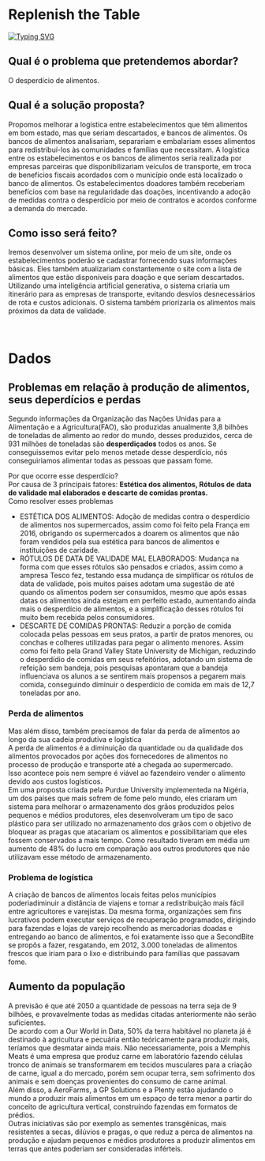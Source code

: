 # Replenish the Table

[![Typing SVG](https://readme-typing-svg.demolab.com?font=Fira+Code&weight=200&pause=1000&color=F7F7F7&width=475&lines=A+world+without+hunger%2C+one+table+at+a+time)](https://git.io/typing-svg)

## Qual é o problema que pretendemos abordar?
<p>
    O desperdício de alimentos.
</p>

## Qual é a solução proposta?
<p>
    Propomos melhorar a logística entre estabelecimentos que têm alimentos em bom estado, mas que seriam descartados, e bancos de alimentos. Os bancos de alimentos analisariam, separariam e embalariam esses alimentos para redistribuí-los às comunidades e famílias que necessitam. A logística entre os estabelecimentos e os bancos de alimentos seria realizada por empresas parceiras que disponibilizariam veículos de transporte, em troca de benefícios fiscais acordados com o município onde está localizado o banco de alimentos. Os estabelecimentos doadores também receberiam benefícios com base na regularidade das doações, incentivando a adoção de medidas contra o desperdício por meio de contratos e acordos conforme a demanda do mercado.
</p>

## Como isso será feito?
<p>
    Iremos desenvolver um sistema online, por meio de um site, onde os estabelecimentos poderão se cadastrar fornecendo suas informações básicas. Eles também atualizariam constantemente o site com a lista de alimentos que estão disponíveis para doação e que seriam descartados. Utilizando uma inteligência artificial generativa, o sistema criaria um itinerário para as empresas de transporte, evitando desvios desnecessários de rota e custos adicionais. O sistema também priorizaria os alimentos mais próximos da data de validade.
</p>

<br>

# Dados
## Problemas em relação à produção de alimentos, seus deperdícios e perdas
<p>
    Segundo informações da Organização das Nações Unidas para a Alimentação e a Agricultura(FAO), são produzidas anualmente 3,8 bilhões de toneladas de alimento ao redor do mundo, desses produzidos, cerca de 931 milhões de toneladas são <b>desperdiçados</b> todos os anos.
    Se conseguissemos evitar pelo menos metade desse desperdício, nós conseguiriamos alimentar todas as pessoas que passam fome.
</p>
<p>
    Por que ocorre esse desperdício?<br>
    Por causa de 3 principais fatores: <b>Estética dos alimentos, Rótulos de data de validade mal elaborados e descarte de comidas prontas.</b><br>
    Como resolver esses problemas
    <ul>
        <li>ESTÉTICA DOS ALIMENTOS: Adoção de medidas contra o desperdício de alimentos nos supermercados, assim como foi feito pela França em 2016, obrigando os supermercados a doarem os alimentos que não foram vendidos pela sua estética para bancos de alimentos e instituições de caridade.</li>
        <li>RÓTULOS DE DATA DE VALIDADE MAL ELABORADOS: Mudança na forma com que esses rótulos são pensados e criados, assim como a ampresa Tesco fez, testando essa mudança de simplificar os rótulos de data de validade, pois muitos paises adotam uma sugestão de até quando os alimentos podem ser consumidos, mesmo que após essas datas os alimentos ainda estejam em perfeito estado, aumentando ainda mais o desperdício de alimentos, e a simplificação desses rótulos foi muito bem recebida pelos consumidores.</li>
        <li>DESCARTE DE COMIDAS PRONTAS: Reduzir a porção de comida colocada pelas pessoas em seus pratos, a partir de pratos menores, ou conchas e colheres utilizadas para pegar o alimento menores. Assim como foi feito pela Grand Valley State University de Michigan, reduzindo o desperdídio de comidas em seus refeitórios, adotando um sistema de refeição sem bandeja, pois pesquisas apontaram que a bandeja influenciava os alunos a se sentirem mais propensos a pegarem mais comida, conseguindo diminuir o desperdício de comida em mais de 12,7 toneladas por ano.</li>
    </ul>
</p>
<p>
    <h3>Perda de alimentos</h3>
    Mas além disso, também precisamos de falar da perda de alimentos ao longo da sua cadeia produtiva e logística<br>
    A perda de alimentos é a diminuição da quantidade ou da qualidade dos alimentos provocados por ações dos fornecedores de alimentos no processo de produção e transporte até a chegada ao supermercado.<br>
    Isso acontece pois nem sempre é viável ao fazendeiro vender o alimento devido aos custos logísticos.<br>
    Em uma proposta criada pela Purdue University implementeda na Nigéria, um dos países que mais sofrem de fome pelo mundo, eles criaram um sistema para melhorar o armazenamento dos grãos produzidos pelos pequenos e médios produtores, eles desenvolveram um tipo de saco plástico para ser utilizado no armazenamento dos grãos com o objetivo de bloquear as pragas que atacariam os alimentos e possibilitariam que eles fossem conservados a mais tempo. Como resultado tiveram em média um aumento de 48% do lucro em comparação aos outros produtores que não utilizavam esse método de armazenamento.
</p>
<p>
    <h3>Problema de logística</h3>
    A criação de bancos de alimentos locais feitas pelos municípios poderiadiminuir a distância de viajens e tornar a redistribuição mais fácil entre agricultores e varejistas. Da mesma forma, organizações sem fins lucrativos podem executar serviços de recuperação programados, dirigindo para fazendas e lojas de varejo recolhendo as mercadorias doadas e entregando ao banco de alimentos, e foi exatamente isso que a SecondBite se propôs a fazer, resgatando, em 2012, 3.000 toneladas de alimentos frescos que iriam para o lixo e distribuindo para famílias que passavam fome.
</p>

## Aumento da população
<p>
    A previsão é que até 2050 a quantidade de pessoas na terra seja de 9 bilhões, e provavelmente todas as medidas citadas anteriormente não serão suficientes. <br>
    De acordo com a Our World in Data, 50% da terra habitável no planeta já é destinado à agricultura e pecuária então teóricamente para produzir mais, teríamos que desmatar ainda mais. Não necessariamente, pois a Memphis Meats é uma empresa que produz carne em laboratório fazendo células tronco de animais se transformarem em tecidos musculares para a criação de carne, igual a do mercado, porém sem ocupar terra, sem sofrimento dos animais e sem doenças provenientes do consumo de carne animal.<br>
    Além disso, a AeroFarms, a GP Solutions e a Plenty estão ajudando o mundo a produzir mais alimentos em um espaço de terra menor a partir do conceito de agricultura vertical, construíndo fazendas em formatos de prédios. <br>
    Outras iniciativas são por exemplo as sementes transgênicas, mais resistentes a secas, dilúvios e pragas, o que reduz a perca de alimentos na produção e ajudam pequenos e médios produtores a produzir alimentos em terras que antes poderiam ser consideradas inférteis.
</p>
